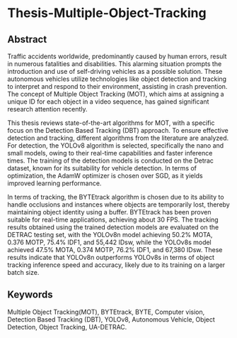 # Thesis-Multiple-Object-Tracking

## Abstract
Traffic accidents worldwide, predominantly caused by human errors, result in numerous fatalities and disabilities. This alarming situation prompts the introduction and use of self-driving vehicles as a possible solution. These autonomous vehicles utilize technologies like object detection and tracking to interpret and respond to their environment, assisting in crash prevention. The concept of Multiple Object Tracking (MOT), which aims at assigning a unique ID for each object in a video sequence, has gained significant research attention recently.

This thesis reviews state-of-the-art algorithms for MOT, with a specific focus on the Detection Based Tracking (DBT) approach. To ensure effective detection and tracking, different algorithms from the literature are analyzed. For detection, the YOLOv8 algorithm is selected, specifically the nano and small models, owing to their real-time capabilities and faster inference times. The training of the detection models is conducted on the Detrac dataset, known for its suitability for vehicle detection. In terms of optimization, the AdamW optimizer is chosen over SGD, as it yields improved learning performance.

In terms of tracking, the BYTEtrack algorithm is chosen due to its ability to handle occlusions and instances where objects are temporarily lost, thereby maintaining object identity using a buffer. BYTEtrack has been proven suitable for real-time applications, achieving about 30 FPS. The tracking results obtained using the trained detection models are evaluated on the DETRAC testing set, with the YOLOv8n model achieving 50.2% MOTA, 0.376 MOTP, 75.4% IDF1, and 55,442 IDsw, while the YOLOv8s model achieved 47.5% MOTA, 0.374 MOTP, 76.2% IDF1, and 67,380 IDsw. These results indicate that YOLOv8n outperforms YOLOv8s in terms of object tracking inference speed and accuracy, likely due to its training on a larger batch size.

## Keywords
Multiple Object Tracking(MOT), BYTEtrack, BYTE, Computer vision, Detection Based Tracking (DBT), YOLOv8, Autonomous Vehicle, Object Detection, Object Tracking, UA-DETRAC.
